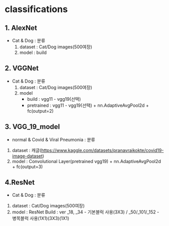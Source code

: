 # classifications

## 1. AlexNet
- Cat & Dog : 분류
  1. dataset : Cat/Dog images(500여장)
  2. model : build
  
## 2. VGGNet
- Cat & Dog : 분류
  1. dataset : Cat/Dog images(500여장)
  2. model
     - build : vgg11 - vgg19(선택)
     - pretrained : vgg11 - vgg19(선택) + nn.AdaptiveAvgPool2d + fc(output=2)

## 3. VGG_19_model
- normal & Covid & Viral Pneumonia : 분류
1. dataset : 캐글(https://www.kaggle.com/datasets/pranavraikokte/covid19-image-dataset)
2. model : Convolutional Layer(pretrained vgg19) + nn.AdaptiveAvgPool2d + fc(output=3)

## 4.ResNet
- Cat & Dog : 분류
1. dataset : Cat/Dog images(500여장)
2. model : ResNet Build : ver _18, _34 - 기본블럭 사용(3X3) / _50/_101/_152 - 병목블럭 사용(1X1)(3X3)(1X1)
